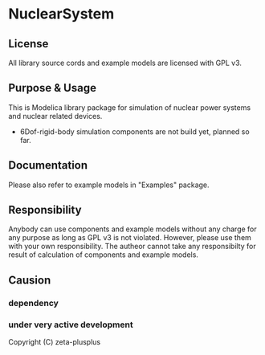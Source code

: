 # NuclearSystem

## License
All library source cords and example models are licensed with GPL v3.

## Purpose & Usage
This is Modelica library package for simulation of nuclear power systems and nuclear related devices.
* 6Dof-rigid-body simulation components are not build yet, planned so far.

## Documentation

Please also refer to example models in "Examples" package.

## Responsibility
Anybody can use components and example models without any charge for any purpose as long as GPL v3 is not violated. However, please use them with your own responsibility. The autheor cannot take any responsibilty for result of calculation of components and example models.

## Causion
### dependency


### under very active development


Copyright (C) zeta-plusplus
